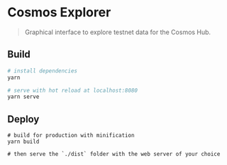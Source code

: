 # Cosmos Explorer

> Graphical interface to explore testnet data for the Cosmos Hub.

## Build

```bash
# install dependencies
yarn

# serve with hot reload at localhost:8080
yarn serve
```

## Deploy

```
# build for production with minification
yarn build

# then serve the `./dist` folder with the web server of your choice
```

